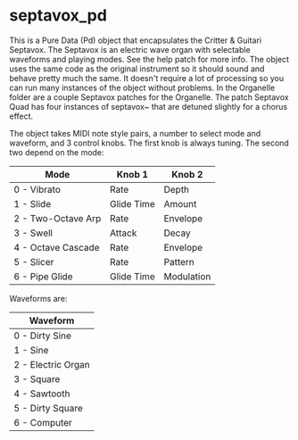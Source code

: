 # septavox_pd

This is a Pure Data (Pd) object that encapsulates the Critter & Guitari Septavox. The Septavox is an electric wave organ with selectable waveforms and playing modes. See the help patch for more info. The object uses the same code as the original instrument so it should sound and behave pretty much the same. It doesn't require a lot of processing so you can run many instances of the object without problems. In the Organelle folder are a couple Septavox patches for the Organelle. The patch Septavox Quad has four instances of septavox~ that are detuned slightly for a chorus effect.

The object takes MIDI note style pairs, a number to select mode and waveform, and 3 control knobs. The first knob is always tuning. The second two depend on the mode:

| Mode                | Knob 1     | Knob 2     |
|---------------------|------------|------------|
| 0 - Vibrato         | Rate       | Depth      |
| 1 - Slide           | Glide Time | Amount     |
| 2 - Two-Octave Arp  | Rate       | Envelope   |
| 3 - Swell           | Attack     | Decay      |
| 4 - Octave Cascade  | Rate       | Envelope   |
| 5 - Slicer          | Rate       | Pattern    |
| 6 - Pipe Glide      | Glide Time | Modulation |

Waveforms are:

| Waveform            |
|---------------------|
| 0 - Dirty Sine      |
| 1 - Sine            |
| 2 - Electric Organ  |
| 3 - Square          |
| 4 - Sawtooth        |
| 5 - Dirty Square    |
| 6 - Computer        |


